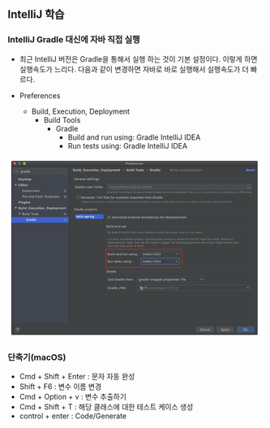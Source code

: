 ## IntelliJ 학습

### IntelliJ Gradle 대신에 자바 직접 실행
- 최근 IntelliJ 버전은 Gradle을 통해서 실행 하는 것이 기본 설정이다. 이렇게 하면 실행속도가 느리다.
다음과 같이 변경하면 자바로 바로 실행해서 실행속도가 더 빠르다.

- Preferences 
  - Build, Execution, Deployment 
    - Build Tools 
      - Gradle 
        - Build and run using: Gradle IntelliJ IDEA
        - Run tests using: Gradle IntelliJ IDEA

![참고](./reference/buildTool.png)


### 단축기(macOS)
- Cmd + Shift + Enter : 문자 자동 완성
- Shift + F6 : 변수 이름 변경
- Cmd + Option + v : 변수 추출하기
- Cmd + Shift + T : 해당 클래스에 대한 테스트 케이스 생성
- control + enter : Code/Generate